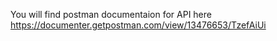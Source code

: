 You will find postman documentaion for API here https://documenter.getpostman.com/view/13476653/TzefAiUi